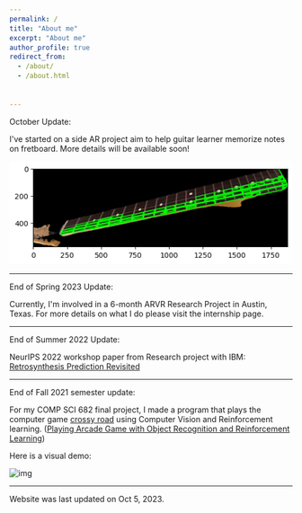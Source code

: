 ```yaml
---
permalink: /
title: "About me"
excerpt: "About me"
author_profile: true
redirect_from: 
  - /about/
  - /about.html


--- 
```

October Update: 

I've started on a side AR project aim to help guitar learner memorize notes on fretboard. More details will be available soon! 

![img](images/gp.png)

---

End of Spring 2023 Update: 

Currently, I'm involved in a 6-month ARVR Research Project in Austin, Texas. For more details on what I do please visit the internship page. 

---
End of Summer 2022 Update: 

NeurIPS 2022 workshop paper from Research project with IBM: [Retrosynthesis Prediction Revisited](https://research.ibm.com/publications/retrosynthesis-prediction-revisited)

--- 

End of Fall 2021 semester update: 

For my COMP SCI 682 final project, I made a program that plays the computer game [crossy road](https://www.crossyroad.com/) using Computer Vision and Reinforcement learning. ([Playing Arcade Game with Object Recognition and Reinforcement Learning](https://github.com/h-tu/course_reports/blob/main/grad_projects/682_Final_Paper.pdf))

Here is a visual demo:

![img](images/showcase.gif)

--- 

Website was last updated on Oct 5, 2023. 
